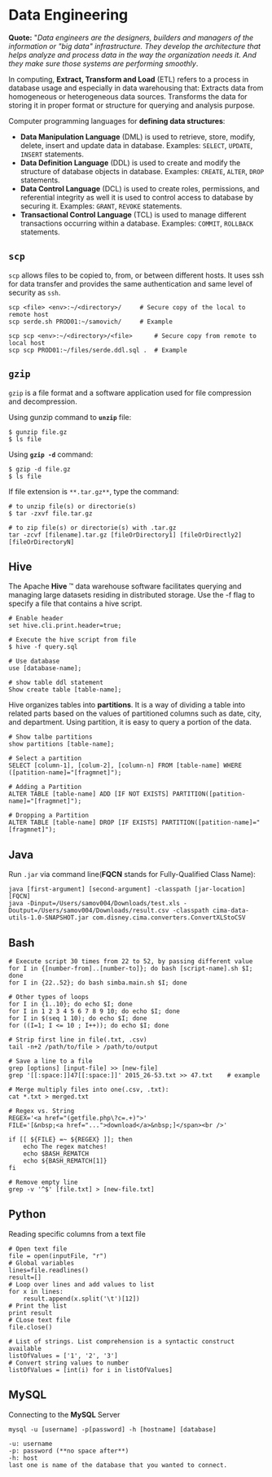 # Data Engineering

**Quote:** "*Data engineers are the designers, builders and managers of the information or "big data" infrastructure. They develop the architecture that helps analyze and process data in the way the organization needs it. And they make sure those systems are performing smoothly*.

In computing, **Extract, Transform and Load** (ETL) refers to a process in database usage and especially in data warehousing that: Extracts data from homogeneous or heterogeneous data sources. Transforms the data for storing it in proper format or structure for querying and analysis purpose.

Computer programming languages for **defining data structures**:

- **Data Manipulation Language** (DML) is used to retrieve, store, modify, delete, insert and update data in database. Examples: `SELECT`, `UPDATE`, `INSERT` statements.
- **Data Definition Language** (DDL) is used to create and modify the structure of database objects in database. Examples: `CREATE`, `ALTER`, `DROP` statements.
- **Data Control Language** (DCL) is used to create roles, permissions, and referential integrity as well it is used to control access to database by securing it. Examples: `GRANT`, `REVOKE` statements.
- **Transactional Control Language** (TCL) is used to manage different transactions occurring within a database. Examples: `COMMIT`, `ROLLBACK` statements.

## `scp`

`scp` allows files to be copied to, from, or between different hosts. It uses ssh for data transfer and provides the same authentication and same level of security as `ssh`.

    scp <file> <env>:~/<directory>/     # Secure copy of the local to remote host  
    scp serde.sh PROD01:~/samovich/     # Example

    scp scp <env>:~/<directory>/<file>      # Secure copy from remote to local host
    scp scp PROD01:~/files/serde.ddl.sql .  # Example

## `gzip`

`gzip` is a file format and a software application used for file compression and decompression. 
    
Using gunzip command to **`unzip`** file:

    $ gunzip file.gz
    $ ls file

Using **`gzip -d`** command:
    
    $ gzip -d file.gz
    $ ls file

If file extension is `**.tar.gz**`, type the command:

    # to unzip file(s) or directorie(s)
    $ tar -zxvf file.tar.gz
    
    # to zip file(s) or directorie(s) with .tar.gz
    tar -zcvf [filename].tar.gz [fileOrDirectory1] [fileOrDirectly2] [fileOrDirectoryN]

## Hive

The Apache **Hive** ™ data warehouse software facilitates querying and managing large datasets residing in distributed storage. Use the -f flag to specify a file that contains a hive script.
    
    # Enable header
    set hive.cli.print.header=true;
    
    # Execute the hive script from file
    $ hive -f query.sql
    
    # Use database
    use [database-name];
    
    # show table ddl statement
    Show create table [table-name];
    
Hive organizes tables into **partitions**. It is a way of dividing a table into related parts based on the values of partitioned columns such as date, city, and department. Using partition, it is easy to query a portion of the data.

    # Show talbe partitions
    show partitions [table-name];
    
    # Select a partition
    SELECT [column-1], [colum-2], [column-n] FROM [table-name] WHERE ([patition-name]="[fragmnet]");
    
    # Adding a Partition
    ALTER TABLE [table-name] ADD [IF NOT EXISTS] PARTITION([patition-name]="[fragmnet]");
    
    # Dropping a Partition
    ALTER TABLE [table-name] DROP [IF EXISTS] PARTITION([patition-name]="[fragmnet]");
    
## Java

Run `.jar` via command line(**FQCN** stands for Fully-Qualified Class Name):

    java [first-argument] [second-argument] -classpath [jar-location] [FQCN]
    java -Dinput=/Users/samov004/Downloads/test.xls -Doutput=/Users/samov004/Downloads/result.csv -classpath cima-data-utils-1.0-SNAPSHOT.jar com.disney.cima.converters.ConvertXLStoCSV

## Bash
    
    # Execute script 30 times from 22 to 52, by passing different value
    for I in {[number-from]..[number-to]}; do bash [script-name].sh $I; done
    for I in {22..52}; do bash simba.main.sh $I; done
    
    # Other types of loops
    for I in {1..10}; do echo $I; done 
    for I in 1 2 3 4 5 6 7 8 9 10; do echo $I; done
    for I in $(seq 1 10); do echo $I; done
    for ((I=1; I <= 10 ; I++)); do echo $I; done

    # Strip first line in file(.txt, .csv)
    tail -n+2 /path/to/file > /path/to/output
    
    # Save a line to a file
    grep [options] [input-file] >> [new-file]
    grep '[[:space:]]47[[:space:]]' 2015_26-53.txt >> 47.txt    # example
    
    # Merge multiply files into one(.csv, .txt):
    cat *.txt > merged.txt
    
    # Regex vs. String
    REGEX='<a href="(getfile.php\?c=.+)">'
    FILE='[&nbsp;<a href="...">download</a>&nbsp;]</span><br />'
    
    if [[ ${FILE} =~ ${REGEX} ]]; then
        echo The regex matches!
        echo $BASH_REMATCH
        echo ${BASH_REMATCH[1]}
    fi
    
    # Remove empty line
    grep -v '^$' [file.txt] > [new-file.txt]

## Python

Reading specific columns from a text file
    
    # Open text file
    file = open(inputFile, "r")
    # Global variables
    lines=file.readlines()
    result=[]
    # Loop over lines and add values to list
    for x in lines:
        result.append(x.split('\t')[12])
    # Print the list
    print result
    # CLose text file
    file.close()
    
    # List of strings. List comprehension is a syntactic construct available
    listOfValues = ['1', '2', '3']
    # Convert string values to number
    listOfValues = [int(i) for i in listOfValues]

## MySQL

Connecting to the **MySQL** Server

    mysql -u [username] -p[password] -h [hostname] [database] 

    -u: username
    -p: password (**no space after**)
    -h: host
    last one is name of the database that you wanted to connect.
